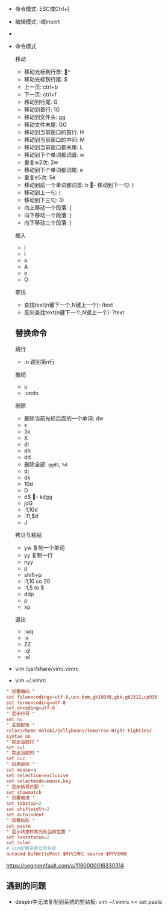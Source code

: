 
- 命令模式: ESC或Ctrl+[
- 编辑模式: i或insert
- 
- 命令模式

  移动
  - 移动光标到行首: ^
  - 移动光标到行尾: $
  - 上一页: ctrl+b
  - 下一页: ctrl+f
  - 移动到行尾: G
  - 移动到首行: 1G
  - 移动到文件头: gg
  - 移动文件末尾: GG 
  - 移动到当前窗口的首行: H
  - 移动到当前窗口的中间: M
  - 移动到当前窗口都末尾: L
  - 移动到下个单词都词首: w
  - 重复w2次: 2w
  - 移动到下个单词都词尾: e
  - 重复e5次: 5e
  - 移动到前一个单词都词首: b
  - 移动到下一句: )
  - 移动到上一句: (
  - 移动到下三句: 3)
  - 向上移动一个段落: {
  - 向下移动一个段落: }
  - 向下移动三个段落: }

  插入
  - i
  - I
  - a
  - A
  - o
  - O

  查找
  - 查找text(n键下一个,N键上一个): /text
  - 反向查找text(n键下一个,N键上一个): ?text
  
  替换命令
  - 

  跳行
  - :n 跳到第n行

  撤销
  - u
  - :undo

  删除
  - 删除当前光标后面的一个单词: dw
  - x
  - 3x
  - X
  - dl
  - dh
  - dd
  - 删除全部: `ggdG`, `%d`
  - dj
  - dk
  - 10d
  - D
  - d$
  - kdgg
  - jdG
  - :1,10d
  - :11,$d
  - J

  拷贝与粘贴
  - yw 复制一个单词
  - yy 复制一行
  - nyy
  - p
  - shift+p
  - :1,10 co 20
  - :1,$ to $
  - ddp
  - p
  - xp

  退出
  - :wq
  - :x
  - ZZ
  - :q!
  - :e!

- vim /usr/share/vim/.vimrc
- vim ~/.vimrc
```conf
" 设置编码 "
set fileencodings=utf-8,ucs-bom,gb18030,gbk,gb2312,cp936
set termencoding=utf-8
set encoding=utf-8
" 显示行号 "
set nu
" 主题配色 "
colorscheme moloki/jellybeans/Tomorrow-Night-Eighties/
syntax on
" 突出当前行 "
set cul
" 突出当前列 "
set cuc
" 启用鼠标 "
set mouse=a
set selection=exclusive
set selectmode=mouse,key
" 显示括号匹配 "
set showmatch
" 设置缩进 "
set tabstop=2
set shiftwidth=2
set autoindent
" 设置粘贴 "
set paste
" 显示状态栏和光标当前位置 "
set laststatus=2
set ruler
# vim配置变更立即生效 
autocmd BufWritePost $MYVIMRC source $MYVIMRC
```

https://segmentfault.com/a/1190000016330314

## 遇到的问题
- deepin中无法复制到系统的剪贴板: vim ~/.vimrc << set paste